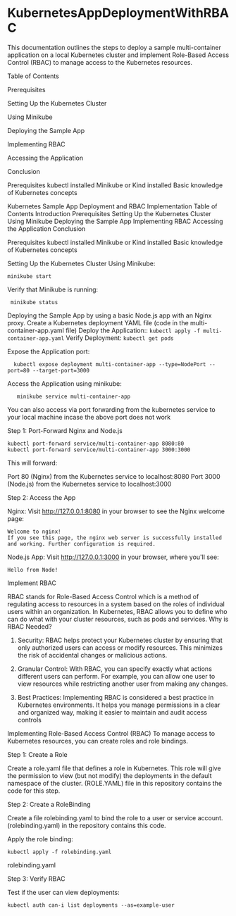 # KubernetesAppDeploymentWithRBAC
This documentation outlines the steps to deploy a sample multi-container application on a local Kubernetes cluster and implement Role-Based Access Control (RBAC) to manage access to the Kubernetes resources.

Table of Contents

Prerequisites

Setting Up the Kubernetes Cluster

Using Minikube

Deploying the Sample App

Implementing RBAC

Accessing the Application

Conclusion


Prerequisites
    kubectl installed
    Minikube or Kind installed
    Basic knowledge of Kubernetes concepts

Kubernetes Sample App Deployment and RBAC Implementation
Table of Contents
Introduction
Prerequisites
Setting Up the Kubernetes Cluster
Using Minikube
Deploying the Sample App
Implementing RBAC
Accessing the Application
Conclusion

Prerequisites
    kubectl installed
    Minikube or Kind installed
    Basic knowledge of Kubernetes concepts

Setting Up the Kubernetes Cluster Using Minikube:
  ```
  minikube start
 ```
Verify that Minikube is running:
```
 minikube status
```

Deploying the Sample App by using a basic Node.js app with an Nginx proxy.
 Create a Kubernetes deployment YAML file (code in the multi-container-app.yaml file)
 Deploy the Application::
    ```
     kubectl apply -f multi-container-app.yaml
    ```
  Verify Deployment:
    ```
     kubectl get pods
    ```

Expose the Application port:
   ```
     kubectl expose deployment multi-container-app --type=NodePort --port=80 --target-port=3000
   ```
Access the Application using minikube:
 ```
    minikube service multi-container-app
 ```
You can also access via port forwarding from the kubernetes service to your local machine incase the above port does not work 

Step 1: Port-Forward Nginx and Node.js
   ```
kubectl port-forward service/multi-container-app 8080:80
kubectl port-forward service/multi-container-app 3000:3000
   ```
This will forward:

Port 80 (Nginx) from the Kubernetes service to localhost:8080
Port 3000 (Node.js) from the Kubernetes service to localhost:3000

Step 2: Access the App

Nginx: Visit http://127.0.0.1:8080 in your browser to see the Nginx welcome page:
   ```
Welcome to nginx!
If you see this page, the nginx web server is successfully installed and working. Further configuration is required.
   ```

Node.js App: Visit http://127.0.0.1:3000 in your browser, where you'll see:
   ```
Hello from Node!
   ```

Implement RBAC

RBAC stands for Role-Based Access Control which is a method of regulating access to resources in a system based on the roles of individual users within an organization. In Kubernetes, RBAC allows you to define who can do what with your cluster resources, such as pods and services.
Why is RBAC Needed?
  1) Security: RBAC helps protect your Kubernetes cluster by ensuring that only authorized users can access or modify resources. This minimizes the risk of accidental changes or malicious actions.

  2) Granular Control: With RBAC, you can specify exactly what actions different users can perform. For example, you can allow one user to view resources while restricting another user from making any changes.

  3)  Best Practices: Implementing RBAC is considered a best practice in Kubernetes environments. It helps you manage permissions in a clear and organized way, making it easier to maintain and audit access controls

Implementing Role-Based Access Control (RBAC)
To manage access to Kubernetes resources, you can create roles and role bindings.

Step 1: Create a Role

Create a role.yaml file that defines a role in Kubernetes. This role will give the permission to view (but not modify) the deployments in the default namespace of the cluster. (ROLE.YAML) file in this repository contains the code for this step.

Step 2: Create a RoleBinding

Create a file rolebinding.yaml to bind the role to a user or service account. (rolebinding.yaml) in the repository contains this code.

Apply the role binding:
   ```
kubectl apply -f rolebinding.yaml
   ```
rolebinding.yaml

Step 3: Verify RBAC

Test if the user can view deployments:
 ```
kubectl auth can-i list deployments --as=example-user
 ```








